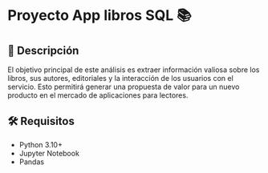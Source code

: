 # Proyecto App libros SQL 📚

## 📌 Descripción
El objetivo principal de este análisis es extraer información valiosa sobre los libros, sus autores, editoriales y la interacción de los usuarios con el servicio. Esto permitirá generar una propuesta de valor para un nuevo producto en el mercado de aplicaciones para lectores. 

## 🛠 Requisitos
- Python 3.10+
- Jupyter Notebook
- Pandas
